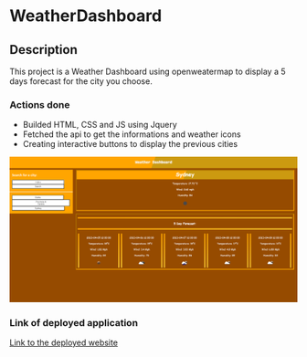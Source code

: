 # WeatherDashboard

## Description

This project is a Weather Dashboard using openweatermap to display a 5 days forecast for the city you choose.

### Actions done
* Builded HTML, CSS and JS using Jquery
* Fetched the api to get the informations and weather icons
* Creating interactive buttons to display the previous cities

![screenshot of index.html](./assets/images/cattura.PNG)

### Link of deployed application
[Link to the deployed website](https://purplelume.github.io/WeatherDashboard/)